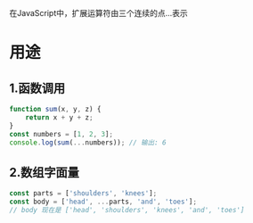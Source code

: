 在JavaScript中，扩展运算符由三个连续的点...表示
# 用途

## 1.函数调用
```javascript
function sum(x, y, z) {
    return x + y + z;
}
const numbers = [1, 2, 3];
console.log(sum(...numbers)); // 输出: 6
```
## 2.数组字面量
```javascript
const parts = ['shoulders', 'knees'];
const body = ['head', ...parts, 'and', 'toes'];
// body 现在是 ['head', 'shoulders', 'knees', 'and', 'toes']
```
